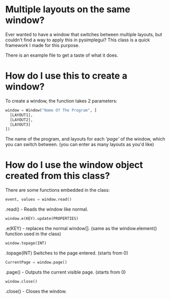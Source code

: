 # Multiple layouts on the same window?
Ever wanted to have a window that switches between multiple layouts, but couldn't find a way to apply this in pysimplegui? This class is a quick framework I made for this purpose.

There is an example file to get a taste of what it does.

# How do I use this to create a window?
To create a window, the function takes 2 parameters:

```python
window = Window("Name Of The Program", [
  [LAYOUT1], 
  [LAYOUT2],
  [LAYOUT3]
])
```

The name of the program, and layouts for each *'page'* of the window, which you can switch between. (you can enter as many layouts as you'd like)

# How do I use the window object created from this class?
There are some functions embedded in the class:

```python
event, values = window.read()
```
.read() - Reads the window like normal.

```python
window.e(KEY).update(PROPERTIES)
```
.e(KEY) - replaces the normal window[]. (same as the window.element() function used in the class)

```python
window.topage(INT)
```
.topage(INT) Switches to the page entered. (starts from 0)

```python
CurrentPage = window.page()
```
.page() - Outputs the current visible page. (starts from 0)

```python
window.close()
```
.close() - Closes the window.
